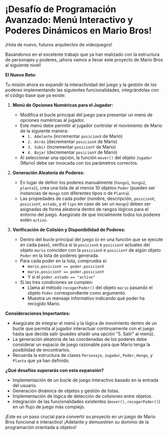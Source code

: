 # ¡Desafío de Programación Avanzado: Menú Interactivo y Poderes Dinámicos en Mario Bros!

¡Hola de nuevo, futuros arquitectos de videojuegos!

Basándonos en el excelente trabajo que ya han realizado con la estructura de personajes y poderes, ¡ahora vamos a llevar este proyecto de Mario Bros al siguiente nivel!

**El Nuevo Reto:**

Tu misión ahora es expandir la interactividad del juego y la gestión de los poderes implementando las siguientes funcionalidades, integrándolas con el código base que ya existe:

1.  **Menú de Opciones Numéricas para el Jugador:**
    * Modifica el bucle principal del juego para presentar un menú de opciones numéricas al jugador.
    * Este menú debe permitir al jugador controlar el movimiento de Mario de la siguiente manera:
        * `1. Adelante` (incrementar `posicionX` de Mario)
        * `2. Atrás` (decrementar `posicionX` de Mario)
        * `3. Subir` (incrementar `posicionY` de Mario)
        * `4. Bajar` (decrementar `posicionY` de Mario)
    * Al seleccionar una opción, la función `mover()` del objeto `Jugador` (Mario) debe ser invocada con los parámetros correctos.

2.  **Generación Aleatoria de Poderes:**
    * En lugar de definir los poderes manualmente (`hongo1`, `hongo2`, `planta1`), crea una lista de al menos 10 objetos `Poder` (pueden ser instancias de `Hongo` con diferentes tipos o de `Planta`).
    * Las propiedades de cada poder (nombre, descripción, `posicionX`, `posicionY`, `estado`, y el `tipo` en caso de ser un `Hongo`) deben ser asignadas de forma aleatoria dentro de rangos lógicos para el entorno del juego. Asegúrate de que inicialmente todos los poderes estén `activo`.

3.  **Verificación de Colisión y Disponibilidad de Poderes:**
    * Dentro del bucle principal del juego (o en una función que se ejecute en cada paso), verifica si la `posicionX` e `posicionY` actuales del objeto `mario` coinciden con la `posicionX` e `posicionY` de algún objeto `Poder` en la lista de poderes generada.
    * Para cada poder en la lista, comprueba si:
        * `mario.posicionX == poder.posicionX`
        * `mario.posicionY == poder.posicionY`
        * Y si el `poder.estado == "activo"`
    * Si las tres condiciones se cumplen:
        * Llama al método `recogerPoder()` del objeto `mario` pasando el objeto `Poder` correspondiente como argumento.
        * Muestra un mensaje informativo indicando qué poder ha recogido Mario.

**Consideraciones Importantes:**

* Asegúrate de integrar el menú y la lógica de movimiento dentro de un bucle que permita al jugador interactuar continuamente con el juego hasta que decida salir (puedes añadir una opción "5. Salir" al menú).
* La generación aleatoria de las coordenadas de los poderes debe considerar un espacio de juego razonable para que Mario tenga la posibilidad de encontrarlos.
* Recuerda la estructura de clases `Personaje`, `Jugador`, `Poder`, `Hongo`, y `Planta` que ya han definido.

**¿Qué desafíos superarás con esta expansión?**

* Implementación de un bucle de juego interactivo basado en la entrada del usuario.
* Generación dinámica de objetos y gestión de listas.
* Implementación de lógica de detección de colisiones entre objetos.
* Integración de las funcionalidades existentes (`mover()`, `recogerPoder()`) en un flujo de juego más complejo.

¡Este es un paso crucial para convertir su proyecto en un juego de Mario Bros funcional e interactivo! ¡Adelante y demuestren su dominio de la programación orientada a objetos!